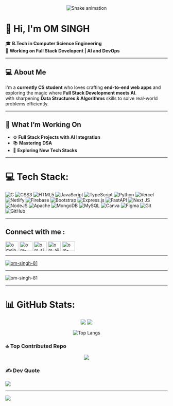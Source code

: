 <div align="center">
  <img src="https://profile-readme-generator.com/assets/snake.svg" alt="Snake animation" />
</div>

# 👋 **Hi, I'm OM SINGH**

🎓 **B.Tech in Computer Science Engineering**  
🚀 **Working on Full Stack Developent | AI and DevOps**

---

## 💻 **About Me**

I'm a **currently CS student** who loves crafting **end-to-end web apps** and exploring the magic where **Full Stack Development meets AI**.  
with sharpening **Data Structures & Algorithms** skills to solve real-world problems efficiently.

---

## 🌟 **What I’m Working On**

- ⚙️ **Full Stack Projects with AI Integration**  
- 📚 **Mastering DSA**  
- 🚀 **Exploring New Tech Stacks**
---

# 💻 Tech Stack:
![C](https://img.shields.io/badge/c-%2300599C.svg?style=plastic&logo=c&logoColor=white) ![CSS3](https://img.shields.io/badge/css3-%231572B6.svg?style=plastic&logo=css3&logoColor=white) ![HTML5](https://img.shields.io/badge/html5-%23E34F26.svg?style=plastic&logo=html5&logoColor=white) ![JavaScript](https://img.shields.io/badge/javascript-%23323330.svg?style=plastic&logo=javascript&logoColor=%23F7DF1E) ![TypeScript](https://img.shields.io/badge/typescript-%23007ACC.svg?style=plastic&logo=typescript&logoColor=white) ![Python](https://img.shields.io/badge/python-3670A0?style=plastic&logo=python&logoColor=ffdd54) ![Vercel](https://img.shields.io/badge/vercel-%23000000.svg?style=plastic&logo=vercel&logoColor=white) ![Netlify](https://img.shields.io/badge/netlify-%23000000.svg?style=plastic&logo=netlify&logoColor=#00C7B7) ![Firebase](https://img.shields.io/badge/firebase-%23039BE5.svg?style=plastic&logo=firebase) ![Bootstrap](https://img.shields.io/badge/bootstrap-%238511FA.svg?style=plastic&logo=bootstrap&logoColor=white) ![Express.js](https://img.shields.io/badge/express.js-%23404d59.svg?style=plastic&logo=express&logoColor=%2361DAFB) ![FastAPI](https://img.shields.io/badge/FastAPI-005571?style=plastic&logo=fastapi) ![Next JS](https://img.shields.io/badge/Next-black?style=plastic&logo=next.js&logoColor=white) ![NodeJS](https://img.shields.io/badge/node.js-6DA55F?style=plastic&logo=node.js&logoColor=white) ![Apache](https://img.shields.io/badge/apache-%23D42029.svg?style=plastic&logo=apache&logoColor=white) ![MongoDB](https://img.shields.io/badge/MongoDB-%234ea94b.svg?style=plastic&logo=mongodb&logoColor=white) ![MySQL](https://img.shields.io/badge/mysql-4479A1.svg?style=plastic&logo=mysql&logoColor=white) ![Canva](https://img.shields.io/badge/Canva-%2300C4CC.svg?style=plastic&logo=Canva&logoColor=white) ![Figma](https://img.shields.io/badge/figma-%23F24E1E.svg?style=plastic&logo=figma&logoColor=white) ![Git](https://img.shields.io/badge/git-%23F05033.svg?style=plastic&logo=git&logoColor=white) ![GitHub](https://img.shields.io/badge/github-%23121011.svg?style=plastic&logo=github&logoColor=white)

---
<h2>Connect with me : </h2>
<p align="left">
<a href="https://twitter.com/omsingh_x" target="blank"><img align="center" src="https://raw.githubusercontent.com/rahuldkjain/github-profile-readme-generator/master/src/images/icons/Social/twitter.svg" alt="omsingh_x" height="30" width="40" /></a>
<a href="https://linkedin.com/in/om-singh-50114a326" target="blank"><img align="center" src="https://raw.githubusercontent.com/rahuldkjain/github-profile-readme-generator/master/src/images/icons/Social/linked-in-alt.svg" alt="om-singh-50114a326" height="30" width="40" /></a>
<a href="https://instagram.com/om_singh.7.4" target="blank"><img align="center" src="https://raw.githubusercontent.com/rahuldkjain/github-profile-readme-generator/master/src/images/icons/Social/instagram.svg" alt="om_singh.7.4" height="30" width="40" /></a>
<a href="https://www.hackerrank.com/om_ajit_singh81" target="blank"><img align="center" src="https://raw.githubusercontent.com/rahuldkjain/github-profile-readme-generator/master/src/images/icons/Social/hackerrank.svg" alt="om_ajit_singh81" height="30" width="40" /></a>
<a href="https://www.leetcode.com/om-singh8-81" target="blank"><img align="center" src="https://raw.githubusercontent.com/rahuldkjain/github-profile-readme-generator/master/src/images/icons/Social/leet-code.svg" alt="om-singh8-81" height="30" width="40" /></a>
</p>

---
<p align="left"> <a href="https://github.com/ryo-ma/github-profile-trophy"><img src="https://github-profile-trophy.vercel.app/?username=om-singh-81" alt="om-singh-81" /></a> </p>

---

<p align="left"> <img src="https://komarev.com/ghpvc/?username=om-singh-81&label=Profile%20views&color=0e75b6&style=flat" alt="om-singh-81" /> </p>

---


# 📊 GitHub Stats:
<div align="center">
    <img src="https://github-readme-stats.vercel.app/api?username=OM-SINGH-81&theme=dark&hide_border=false&include_all_commits=true&count_private=false" />
    <img src="https://nirzak-streak-stats.vercel.app/?user=OM-SINGH-81&theme=dark&hide_border=false" />

![Top Langs](https://github-readme-stats.vercel.app/api/top-langs/?username=OM-SINGH-81&layout=compact&theme=dark)

</div>

### 🔝 Top Contributed Repo
<p align="center">
    <img src="https://github-contributor-stats.vercel.app/api?username=OM-SINGH-81&limit=5&theme=dark&combine_all_yearly_contributions=true" />
</p>

### ✍️ Dev Quote
![](https://quotes-github-readme.vercel.app/api?type=horizontal&theme=radical)



---
[![](https://visitcount.itsvg.in/api?id=OM-SINGH-81&icon=0&color=0)](https://visitcount.itsvg.in)

<!-- Proudly created with GPRM ( https://gprm.itsvg.in ) -->
